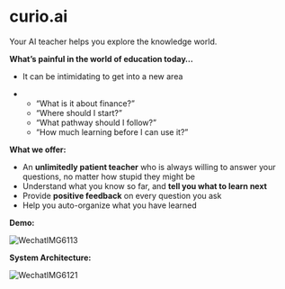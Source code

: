 # curio.ai
 Your AI teacher helps you explore the knowledge world.



**What’s painful in the world of education today…**

- It can be intimidating to get into a new area

- - “What is it about finance?”
  - “Where should I start?”
  - “What pathway should I follow?”
  - “How much learning before I can use it?”



**What we offer:**

- An **unlimitedly patient teacher** who is always willing to answer your questions, no matter how stupid they might be
- Understand what you know so far, and **tell you what to learn next**
- Provide **positive feedback** on every question you ask
- Help you auto-organize what you have learned



**Demo:**

![WechatIMG6113](https://p.ipic.vip/yoii0k.png)



**System Architecture:**

![WechatIMG6121](https://p.ipic.vip/nur02c.jpg)
